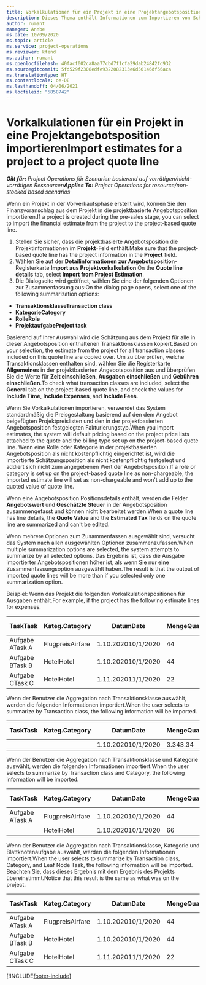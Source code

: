 ```yaml
---
title: Vorkalkulationen für ein Projekt in eine Projektangebotsposition importieren
description: Dieses Thema enthält Informationen zum Importieren von Schätzungen aus einem Projekt in eine Projektangebotszeile.
author: rumant
manager: Annbe
ms.date: 10/09/2020
ms.topic: article
ms.service: project-operations
ms.reviewer: kfend
ms.author: rumant
ms.openlocfilehash: 40facf002ca8aa77cbd7f1cfa29dab24842fd932
ms.sourcegitcommit: 5fd529f2308edfe9322082313e6d50146df56aca
ms.translationtype: HT
ms.contentlocale: de-DE
ms.lasthandoff: 04/06/2021
ms.locfileid: "5858742"
---
```

# <a name="import-estimates-for-a-project-to-a-project-quote-line"></a><span data-ttu-id="a7ca0-103">Vorkalkulationen für ein Projekt in eine Projektangebotsposition importieren</span><span class="sxs-lookup"><span data-stu-id="a7ca0-103">Import estimates for a project to a project quote line</span></span>

<span data-ttu-id="a7ca0-104">_**Gilt für:** Project Operations für Szenarien basierend auf vorrätigen/nicht-vorrätigen Ressourcen_</span><span class="sxs-lookup"><span data-stu-id="a7ca0-104">_**Applies To:** Project Operations for resource/non-stocked based scenarios_</span></span>


<span data-ttu-id="a7ca0-105">Wenn ein Projekt in der Vorverkaufsphase erstellt wird, können Sie den Finanzvoranschlag aus dem Projekt in die projektbasierte Angebotsposition importieren.</span><span class="sxs-lookup"><span data-stu-id="a7ca0-105">If a project is created during the pre-sales stage, you can select to import the financial estimate from the project to the project-based quote line.</span></span>

1. <span data-ttu-id="a7ca0-106">Stellen Sie sicher, dass die projektbasierte Angebotsposition die Projektinformationen im **Projekt**-Feld enthält.</span><span class="sxs-lookup"><span data-stu-id="a7ca0-106">Make sure that the project-based quote line has the project information in the **Project** field.</span></span>
2. <span data-ttu-id="a7ca0-107">Wählen Sie auf der **Detailinformationen zur Angebotsposition**-Registerkarte **Import aus Projektvorkalkulation**.</span><span class="sxs-lookup"><span data-stu-id="a7ca0-107">On the **Quote line details** tab, select **Import from Project Estimation**.</span></span>
3. <span data-ttu-id="a7ca0-108">Die Dialogseite wird geöffnet, wählen Sie eine der folgenden Optionen zur Zusammenfassung aus:</span><span class="sxs-lookup"><span data-stu-id="a7ca0-108">On the dialog page opens, select one of the following summarization options:</span></span>

  - <span data-ttu-id="a7ca0-109">**Transaktionsklasse**</span><span class="sxs-lookup"><span data-stu-id="a7ca0-109">**Transaction class**</span></span>
  - <span data-ttu-id="a7ca0-110">**Kategorie**</span><span class="sxs-lookup"><span data-stu-id="a7ca0-110">**Category**</span></span>
  - <span data-ttu-id="a7ca0-111">**Rolle**</span><span class="sxs-lookup"><span data-stu-id="a7ca0-111">**Role**</span></span> 
  - <span data-ttu-id="a7ca0-112">**Projektaufgabe**</span><span class="sxs-lookup"><span data-stu-id="a7ca0-112">**Project task**</span></span>

<span data-ttu-id="a7ca0-113">Basierend auf Ihrer Auswahl wird die Schätzung aus dem Projekt für alle in dieser Angebotsposition enthaltenen Transaktionsklassen kopiert.</span><span class="sxs-lookup"><span data-stu-id="a7ca0-113">Based on your selection, the estimate from the project for all transaction classes included on this quote line are copied over.</span></span> <span data-ttu-id="a7ca0-114">Um zu überprüfen, welche Transaktionsklassen enthalten sind, wählen Sie die Registerkarte **Allgemeines** in der projektbasierten Angebotsposition aus und überprüfen Sie die Werte für **Zeit einschließen**, **Ausgaben einschließen** und **Gebühren einschließen**.</span><span class="sxs-lookup"><span data-stu-id="a7ca0-114">To check what transaction classes are included, select the **General** tab on the project-based quote line, and check the values for **Include Time**, **Include Expenses**, and **Include Fees**.</span></span>

<span data-ttu-id="a7ca0-115">Wenn Sie Vorkalkulationen importieren, verwendet das System standardmäßig die Preisgestaltung basierend auf den dem Angebot beigefügten Projektpreislisten und den in der projektbasierten Angebotsposition festgelegten Fakturierungstyp.</span><span class="sxs-lookup"><span data-stu-id="a7ca0-115">When you import estimates, the system will default pricing based on the project price lists attached to the quote and the billing type set up on the project-based quote line.</span></span> <span data-ttu-id="a7ca0-116">Wenn eine Rolle oder Kategorie in der projektbasierten Angebotsposition als nicht kostenpflichtig eingerichtet ist, wird die importierte Schätzungsposition als nicht kostenpflichtig festgelegt und addiert sich nicht zum angegebenen Wert der Angebotsposition.</span><span class="sxs-lookup"><span data-stu-id="a7ca0-116">If a role or category is set up on the project-based quote line as non-chargeable, the imported estimate line will set as non-chargeable and won't add up to the quoted value of quote line.</span></span>

<span data-ttu-id="a7ca0-117">Wenn eine Angebotsposition Positionsdetails enthält, werden die Felder **Angebotswert** und **Geschätzte Steuer** in der Angebotsposition zusammengefasst und können nicht bearbeitet werden.</span><span class="sxs-lookup"><span data-stu-id="a7ca0-117">When a quote line has line details, the **Quote Value** and the **Estimated Tax** fields on the quote line are summarized and can't be edited.</span></span>

<span data-ttu-id="a7ca0-118">Wenn mehrere Optionen zum Zusammenfassen ausgewählt sind, versucht das System nach allen ausgewählten Optionen zusammenzufassen.</span><span class="sxs-lookup"><span data-stu-id="a7ca0-118">When multiple summarization options are selected, the system attempts to summarize by all selected options.</span></span> <span data-ttu-id="a7ca0-119">Das Ergebnis ist, dass die Ausgabe importierter Angebotspositionen höher ist, als wenn Sie nur eine Zusammenfassungsoption ausgewählt haben.</span><span class="sxs-lookup"><span data-stu-id="a7ca0-119">The result is that the output of imported quote lines will be more than if you selected only one summarization option.</span></span>

<span data-ttu-id="a7ca0-120">Beispiel: Wenn das Projekt die folgenden Vorkalkulationspositionen für Ausgaben enthält.</span><span class="sxs-lookup"><span data-stu-id="a7ca0-120">For example, if the project has the following estimate lines for expenses.</span></span>

| <span data-ttu-id="a7ca0-121">Task</span><span class="sxs-lookup"><span data-stu-id="a7ca0-121">Task</span></span> | <span data-ttu-id="a7ca0-122">Kateg.</span><span class="sxs-lookup"><span data-stu-id="a7ca0-122">Category</span></span> | <span data-ttu-id="a7ca0-123">Datum</span><span class="sxs-lookup"><span data-stu-id="a7ca0-123">Date</span></span> | <span data-ttu-id="a7ca0-124">Menge</span><span class="sxs-lookup"><span data-stu-id="a7ca0-124">Quantity</span></span> | <span data-ttu-id="a7ca0-125">Einheitenpreis</span><span class="sxs-lookup"><span data-stu-id="a7ca0-125">Unit price</span></span> | <span data-ttu-id="a7ca0-126">Betrag</span><span class="sxs-lookup"><span data-stu-id="a7ca0-126">Amount</span></span> |
| --- | --- | --- | --- | --- | --- |
| <span data-ttu-id="a7ca0-127">Aufgabe A</span><span class="sxs-lookup"><span data-stu-id="a7ca0-127">Task A</span></span> | <span data-ttu-id="a7ca0-128">Flugpreis</span><span class="sxs-lookup"><span data-stu-id="a7ca0-128">Airfare</span></span> | <span data-ttu-id="a7ca0-129">1.10.2020</span><span class="sxs-lookup"><span data-stu-id="a7ca0-129">10/1/2020</span></span> | <span data-ttu-id="a7ca0-130">4</span><span class="sxs-lookup"><span data-stu-id="a7ca0-130">4</span></span> | <span data-ttu-id="a7ca0-131">400</span><span class="sxs-lookup"><span data-stu-id="a7ca0-131">400</span></span> | <span data-ttu-id="a7ca0-132">1600</span><span class="sxs-lookup"><span data-stu-id="a7ca0-132">1600</span></span> |
| <span data-ttu-id="a7ca0-133">Aufgabe B</span><span class="sxs-lookup"><span data-stu-id="a7ca0-133">Task B</span></span> | <span data-ttu-id="a7ca0-134">Hotel</span><span class="sxs-lookup"><span data-stu-id="a7ca0-134">Hotel</span></span> | <span data-ttu-id="a7ca0-135">1.10.2020</span><span class="sxs-lookup"><span data-stu-id="a7ca0-135">10/1/2020</span></span> | <span data-ttu-id="a7ca0-136">4</span><span class="sxs-lookup"><span data-stu-id="a7ca0-136">4</span></span> | <span data-ttu-id="a7ca0-137">200</span><span class="sxs-lookup"><span data-stu-id="a7ca0-137">200</span></span> | <span data-ttu-id="a7ca0-138">800</span><span class="sxs-lookup"><span data-stu-id="a7ca0-138">800</span></span> |
| <span data-ttu-id="a7ca0-139">Aufgabe C</span><span class="sxs-lookup"><span data-stu-id="a7ca0-139">Task C</span></span> | <span data-ttu-id="a7ca0-140">Hotel</span><span class="sxs-lookup"><span data-stu-id="a7ca0-140">Hotel</span></span> | <span data-ttu-id="a7ca0-141">1.11.2020</span><span class="sxs-lookup"><span data-stu-id="a7ca0-141">11/1/2020</span></span> | <span data-ttu-id="a7ca0-142">2</span><span class="sxs-lookup"><span data-stu-id="a7ca0-142">2</span></span> | <span data-ttu-id="a7ca0-143">200</span><span class="sxs-lookup"><span data-stu-id="a7ca0-143">200</span></span> | <span data-ttu-id="a7ca0-144">400</span><span class="sxs-lookup"><span data-stu-id="a7ca0-144">400</span></span> |

<span data-ttu-id="a7ca0-145">Wenn der Benutzer die Aggregation nach Transaktionsklasse auswählt, werden die folgenden Informationen importiert.</span><span class="sxs-lookup"><span data-stu-id="a7ca0-145">When the user selects to summarize by Transaction class, the following information will be imported.</span></span>

| <span data-ttu-id="a7ca0-146">Task</span><span class="sxs-lookup"><span data-stu-id="a7ca0-146">Task</span></span> | <span data-ttu-id="a7ca0-147">Kateg.</span><span class="sxs-lookup"><span data-stu-id="a7ca0-147">Category</span></span> | <span data-ttu-id="a7ca0-148">Datum</span><span class="sxs-lookup"><span data-stu-id="a7ca0-148">Date</span></span> | <span data-ttu-id="a7ca0-149">Menge</span><span class="sxs-lookup"><span data-stu-id="a7ca0-149">Quantity</span></span> | <span data-ttu-id="a7ca0-150">Einheitenpreis</span><span class="sxs-lookup"><span data-stu-id="a7ca0-150">Unit price</span></span> | <span data-ttu-id="a7ca0-151">Betrag</span><span class="sxs-lookup"><span data-stu-id="a7ca0-151">Amount</span></span> |
| --- | --- | --- | --- | --- | --- |
| | | <span data-ttu-id="a7ca0-152">1.10.2020</span><span class="sxs-lookup"><span data-stu-id="a7ca0-152">10/1/2020</span></span> | <span data-ttu-id="a7ca0-153">3.34</span><span class="sxs-lookup"><span data-stu-id="a7ca0-153">3.34</span></span> | <span data-ttu-id="a7ca0-154">840</span><span class="sxs-lookup"><span data-stu-id="a7ca0-154">840</span></span> | <span data-ttu-id="a7ca0-155">2800</span><span class="sxs-lookup"><span data-stu-id="a7ca0-155">2800</span></span> |

<span data-ttu-id="a7ca0-156">Wenn der Benutzer die Aggregation nach Transaktionsklasse und Kategorie auswählt, werden die folgenden Informationen importiert.</span><span class="sxs-lookup"><span data-stu-id="a7ca0-156">When the user selects to summarize by Transaction class and Category, the following information will be imported.</span></span>

| <span data-ttu-id="a7ca0-157">Task</span><span class="sxs-lookup"><span data-stu-id="a7ca0-157">Task</span></span> | <span data-ttu-id="a7ca0-158">Kateg.</span><span class="sxs-lookup"><span data-stu-id="a7ca0-158">Category</span></span> | <span data-ttu-id="a7ca0-159">Datum</span><span class="sxs-lookup"><span data-stu-id="a7ca0-159">Date</span></span> | <span data-ttu-id="a7ca0-160">Menge</span><span class="sxs-lookup"><span data-stu-id="a7ca0-160">Quantity</span></span> | <span data-ttu-id="a7ca0-161">Einheitenpreis</span><span class="sxs-lookup"><span data-stu-id="a7ca0-161">Unit price</span></span> | <span data-ttu-id="a7ca0-162">Betrag</span><span class="sxs-lookup"><span data-stu-id="a7ca0-162">Amount</span></span> |
| --- | --- | --- | --- | --- | --- |
| <span data-ttu-id="a7ca0-163">Aufgabe A</span><span class="sxs-lookup"><span data-stu-id="a7ca0-163">Task A</span></span> | <span data-ttu-id="a7ca0-164">Flugpreis</span><span class="sxs-lookup"><span data-stu-id="a7ca0-164">Airfare</span></span> | <span data-ttu-id="a7ca0-165">1.10.2020</span><span class="sxs-lookup"><span data-stu-id="a7ca0-165">10/1/2020</span></span> | <span data-ttu-id="a7ca0-166">4</span><span class="sxs-lookup"><span data-stu-id="a7ca0-166">4</span></span> | <span data-ttu-id="a7ca0-167">400</span><span class="sxs-lookup"><span data-stu-id="a7ca0-167">400</span></span> | <span data-ttu-id="a7ca0-168">1600</span><span class="sxs-lookup"><span data-stu-id="a7ca0-168">1600</span></span> |
| | <span data-ttu-id="a7ca0-169">Hotel</span><span class="sxs-lookup"><span data-stu-id="a7ca0-169">Hotel</span></span> | <span data-ttu-id="a7ca0-170">1.10.2020</span><span class="sxs-lookup"><span data-stu-id="a7ca0-170">10/1/2020</span></span> | <span data-ttu-id="a7ca0-171">6</span><span class="sxs-lookup"><span data-stu-id="a7ca0-171">6</span></span> | <span data-ttu-id="a7ca0-172">200</span><span class="sxs-lookup"><span data-stu-id="a7ca0-172">200</span></span> | <span data-ttu-id="a7ca0-173">1200</span><span class="sxs-lookup"><span data-stu-id="a7ca0-173">1200</span></span> |

<span data-ttu-id="a7ca0-174">Wenn der Benutzer die Aggregation nach Transaktionsklasse, Kategorie und Blattknotenaufgabe auswählt, werden die folgenden Informationen importiert.</span><span class="sxs-lookup"><span data-stu-id="a7ca0-174">When the user selects to summarize by Transaction class, Category, and Leaf Node Task, the following information will be imported.</span></span> <span data-ttu-id="a7ca0-175">Beachten Sie, dass dieses Ergebnis mit dem Ergebnis des Projekts übereinstimmt.</span><span class="sxs-lookup"><span data-stu-id="a7ca0-175">Notice that this result is the same as what was on the project.</span></span>

| <span data-ttu-id="a7ca0-176">Task</span><span class="sxs-lookup"><span data-stu-id="a7ca0-176">Task</span></span> | <span data-ttu-id="a7ca0-177">Kateg.</span><span class="sxs-lookup"><span data-stu-id="a7ca0-177">Category</span></span> | <span data-ttu-id="a7ca0-178">Datum</span><span class="sxs-lookup"><span data-stu-id="a7ca0-178">Date</span></span> | <span data-ttu-id="a7ca0-179">Menge</span><span class="sxs-lookup"><span data-stu-id="a7ca0-179">Quantity</span></span> | <span data-ttu-id="a7ca0-180">Einheitenpreis</span><span class="sxs-lookup"><span data-stu-id="a7ca0-180">Unit price</span></span> | <span data-ttu-id="a7ca0-181">Betrag</span><span class="sxs-lookup"><span data-stu-id="a7ca0-181">Amount</span></span> |
| --- | --- | --- | --- | --- | --- |
| <span data-ttu-id="a7ca0-182">Aufgabe A</span><span class="sxs-lookup"><span data-stu-id="a7ca0-182">Task A</span></span> | <span data-ttu-id="a7ca0-183">Flugpreis</span><span class="sxs-lookup"><span data-stu-id="a7ca0-183">Airfare</span></span> | <span data-ttu-id="a7ca0-184">1.10.2020</span><span class="sxs-lookup"><span data-stu-id="a7ca0-184">10/1/2020</span></span> | <span data-ttu-id="a7ca0-185">4</span><span class="sxs-lookup"><span data-stu-id="a7ca0-185">4</span></span> | <span data-ttu-id="a7ca0-186">400</span><span class="sxs-lookup"><span data-stu-id="a7ca0-186">400</span></span> | <span data-ttu-id="a7ca0-187">1600</span><span class="sxs-lookup"><span data-stu-id="a7ca0-187">1600</span></span> |
| <span data-ttu-id="a7ca0-188">Aufgabe B</span><span class="sxs-lookup"><span data-stu-id="a7ca0-188">Task B</span></span> | <span data-ttu-id="a7ca0-189">Hotel</span><span class="sxs-lookup"><span data-stu-id="a7ca0-189">Hotel</span></span> | <span data-ttu-id="a7ca0-190">1.10.2020</span><span class="sxs-lookup"><span data-stu-id="a7ca0-190">10/1/2020</span></span> | <span data-ttu-id="a7ca0-191">4</span><span class="sxs-lookup"><span data-stu-id="a7ca0-191">4</span></span> | <span data-ttu-id="a7ca0-192">200</span><span class="sxs-lookup"><span data-stu-id="a7ca0-192">200</span></span> | <span data-ttu-id="a7ca0-193">800</span><span class="sxs-lookup"><span data-stu-id="a7ca0-193">800</span></span> |
| <span data-ttu-id="a7ca0-194">Aufgabe C</span><span class="sxs-lookup"><span data-stu-id="a7ca0-194">Task C</span></span> | <span data-ttu-id="a7ca0-195">Hotel</span><span class="sxs-lookup"><span data-stu-id="a7ca0-195">Hotel</span></span> | <span data-ttu-id="a7ca0-196">1.11.2020</span><span class="sxs-lookup"><span data-stu-id="a7ca0-196">11/1/2020</span></span> | <span data-ttu-id="a7ca0-197">2</span><span class="sxs-lookup"><span data-stu-id="a7ca0-197">2</span></span> | <span data-ttu-id="a7ca0-198">200</span><span class="sxs-lookup"><span data-stu-id="a7ca0-198">200</span></span> | <span data-ttu-id="a7ca0-199">400</span><span class="sxs-lookup"><span data-stu-id="a7ca0-199">400</span></span> |


[!INCLUDE[footer-include](../includes/footer-banner.md)]
